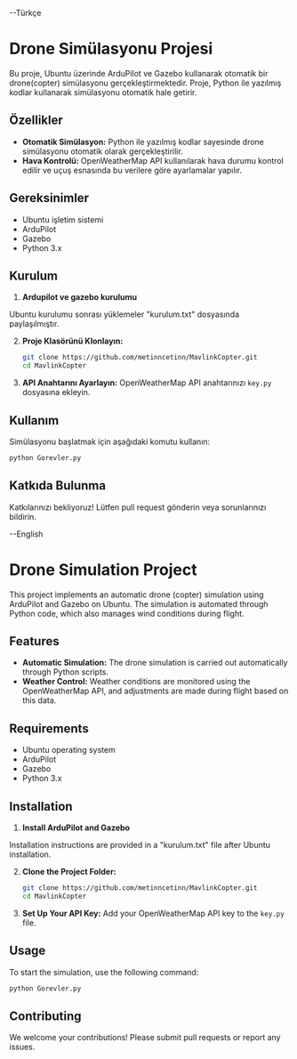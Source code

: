 --Türkçe
# Drone Simülasyonu Projesi

Bu proje, Ubuntu üzerinde ArduPilot ve Gazebo kullanarak otomatik bir drone(copter) simülasyonu gerçekleştirmektedir. Proje, Python ile yazılmış kodlar kullanarak simülasyonu otomatik hale getirir.

## Özellikler

- **Otomatik Simülasyon:** Python ile yazılmış kodlar sayesinde drone simülasyonu otomatik olarak gerçekleştirilir.
- **Hava Kontrolü:** OpenWeatherMap API kullanılarak hava durumu kontrol edilir ve uçuş esnasında bu verilere göre ayarlamalar yapılır.

## Gereksinimler

- Ubuntu işletim sistemi
- ArduPilot
- Gazebo
- Python 3.x

## Kurulum
1. **Ardupilot ve gazebo kurulumu**

  Ubuntu kurulumu sonrası yüklemeler "kurulum.txt" dosyasında paylaşılmıştır.

2. **Proje Klasörünü Klonlayın:**
   ```bash
   git clone https://github.com/metinncetinn/MavlinkCopter.git
   cd MavlinkCopter
   ```

3. **API Anahtarını Ayarlayın:**
   OpenWeatherMap API anahtarınızı `key.py` dosyasına ekleyin.

## Kullanım

Simülasyonu başlatmak için aşağıdaki komutu kullanın:
  ```bash
  python Gorevler.py
  ```

## Katkıda Bulunma

Katkılarınızı bekliyoruz! Lütfen pull request gönderin veya sorunlarınızı bildirin.

--English

# Drone Simulation Project

  This project implements an automatic drone (copter) simulation using ArduPilot and Gazebo on Ubuntu. The simulation is automated through Python code, which also manages wind conditions during flight.

## Features

- **Automatic Simulation:** The drone simulation is carried out automatically through Python scripts.
- **Weather Control:** Weather conditions are monitored using the OpenWeatherMap API, and adjustments are made during flight based on this data.

## Requirements

- Ubuntu operating system
- ArduPilot
- Gazebo
- Python 3.x

## Installation
1. **Install ArduPilot and Gazebo**

  Installation instructions are provided in a "kurulum.txt" file after Ubuntu installation.

2. **Clone the Project Folder:**
   ```bash
   git clone https://github.com/metinncetinn/MavlinkCopter.git
   cd MavlinkCopter
   ```

3. **Set Up Your API Key:**
   Add your OpenWeatherMap API key to the `key.py` file.

## Usage

To start the simulation, use the following command:
  ```bash
  python Gorevler.py
  ```

## Contributing

We welcome your contributions! Please submit pull requests or report any issues.
